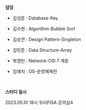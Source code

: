 **담당**

- 김성훈 : Database-Key

- 김수현 : Algorithm-Bubble Sort

- 김승연 : Design Pattern-Singleton

- 김민준 : Data Structure-Array

- 복영빈 : Network-OSI 7 계층

- 임예지 : OS-운영체제란

<br>

**스터디 일시**

2023.05.10 18시 
우리FISA 강의실4

